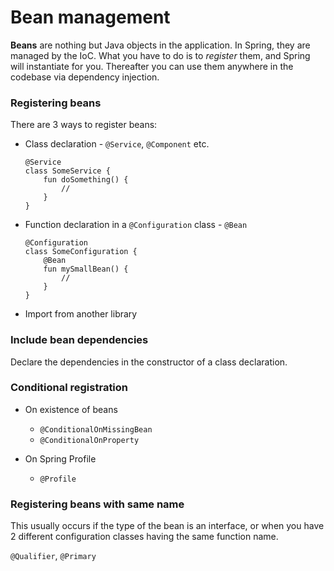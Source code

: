 # Bean management

**Beans** are nothing but Java objects in the application. In Spring, they are managed by the IoC. What you have to do is to *register* them, and Spring will instantiate for you. Thereafter you can use them anywhere in the codebase via dependency injection.

### Registering beans

There are 3 ways to register beans:

* Class declaration - `@Service`, `@Component` etc.

    ```kotlin,noplayground
    @Service
    class SomeService {
        fun doSomething() {
            //
        }
    }
    ```

* Function declaration in a `@Configuration` class - `@Bean`

    ```kotlin,noplayground
    @Configuration
    class SomeConfiguration {
        @Bean
        fun mySmallBean() {
            //
        }
    }
    ```

* Import from another library

### Include bean dependencies

Declare the dependencies in the constructor of a class declaration.

### Conditional registration

* On existence of beans

    * `@ConditionalOnMissingBean`
    * `@ConditionalOnProperty`

* On Spring Profile

    * `@Profile`

### Registering beans with same name

This usually occurs if the type of the bean is an interface, or when you have 2 different configuration classes having the same function name.

`@Qualifier`, `@Primary`
